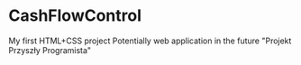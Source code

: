 # CashFlowControl
My first HTML+CSS project
Potentially web application in the future
"Projekt Przyszły Programista"
